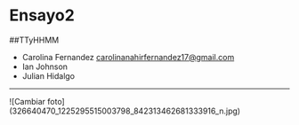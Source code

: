 # Ensayo2
##TTyHHMM
* Carolina Fernandez <carolinanahirfernandez17@gmail.com>
* Ian Johnson
* Julian Hidalgo
<hr>
![Cambiar foto](326640470_1225295515003798_842313462681333916_n.jpg)
